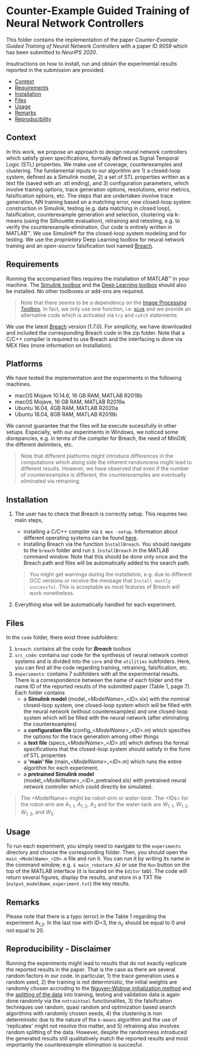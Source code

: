 # Counter-Example Guided Training of Neural Network Controllers

This folder contains the implementation of the paper *Counter-Example Guided Training of Neural Network Controllers* 
with a paper ID *9059* which has been submitted to *NeurIPS 2020*. 

Insutructions on how to install, run and obtain the experimental results reported in the submission are provided.


- [Context](#Context)
- [Requirements](#Requirements)
- [Installation](#Installation)
- [Files](#Files)
- [Usage](#Usage)
- [Remarks](#Remarks)
- [Reproducibility](#Reproducibility)


## Context <a name="Context"></a>
In this work, we propose an approach to design neural network controllers which satisfy
 given specifications, formally defined as Signal Temporal Logic (STL) properties. 
We make use of coverage, counterexamples and clustering. The fundamental inputs to our 
algorithm are 1) a closed-loop system, defined as a Simulink model, 2) a set of STL properties 
written as a text file (saved with an .stl ending), and 3) configuration parameters, which 
involve training options, trace generation options, resolutions, error metrics, falsification 
options, etc. The steps that are undertaken involve trace generation, NN training based on a 
matching error, new closed-loop system construction in Simulink, testing (e.g. data matching in 
closed loop), falsification, counterexample generation and selection, clustering via k-means 
(using the Silhouette evaluation), retraining and retesting, e.g. to verify the counterexample 
elimination. Our code is entirely written in MATLAB&trade;. We use Simulink&reg; for the closed-loop 
system modeling and for testing. We use the *proprietary* Deep Learning toolbox for neural network training 
and an *open-source* falsification tool named [Breach](https://github.com/decyphir/breach).

## Requirements <a name="Requirements"></a>

Running the accompanied files requires the installation of MATLAB&trade; in your machine. 
The [Simulink toolbox](https://www.mathworks.com/products/simulink.html) and the [Deep Learning toolbox](https://www.mathworks.com/products/deep-learning.html) should also be installed. 
No other toolboxes or add-ons are required.

> Note that there seems to be a dependency on the [Image Processing Toolbox](https://www.mathworks.com/products/image.html). In fact, we only use one function, i.e. [`mink`](https://www.mathworks.com/help/matlab/ref/mink.html) and we provide an alternative code which is activated via `try` and `catch` statements. 

We use the latest [Breach](https://github.com/decyphir/breach) version (1.7.0). 
For simplicity, we have downloaded and included the corresponding Breach code in the zip folder. 
Note that a C/C++ compiler is required to use Breach and the interfacing is done via MEX files (more information on Installation). 

## Platforms <a name="Requirements"></a>
We have tested the implementation and the experiments in the following machines. 

- macOS Mojave 10.14.6, 16 GB RAM, MATLAB R2018b
- macOS Mojave, 16 GB RAM, MATLAB R2019a
- Ubuntu 16.04, 4GB RAM, MATLAB R2020a
- Ubuntu 18.04, 8GB RAM, MATLAB R2019b

We cannot guarantee that the files will be execute sucessfully in other setups. Especially, with our experiments in Windows, we noticed some disrepancies, e.g. in terms of the compiler for Breach, the need of MinGW, the different delimiters, etc. 

>Note that different platforms might introduce differences in the computations which along side the inherent randomness might lead to different results. However, we have observed that even if the number of counterexamples is different, the counterexamples are eventually eliminated via retraining.

## Installation <a name="Installation"></a>

1. The user has to check that Breach is correctly setup. This requires two main steps, 
 
	* installing a C/C++ compiler via `$ mex -setup`. Information about different operating systems can be found [here](https://www.mathworks.com/help/matlab/matlab_external/changing-default-compiler.html).
	* Installing Breach via the function `InstallBreach`. You should navigate to the `breach` folder and run `$ InstallBreach` in the MATLAB command window. 
Note that this should be done only once and the Breach path and files will be automatically added to the search path.
	
	<!--
	 Adding the Breach folder to the MATLAB path. This can be done (i) manually by right-clicking on the root folder of the Breach folder and opting `Add to Path` and `Selected Folders and Subfolders`, (ii) write in the command window `$ addpath(genpath(breach_tool))`, (iii) run `$ InstallBreach` (it will perform other actions as well)
	 -->

	> You might get warnings during the installation, e.g. due to different GCC versions or receive the message that `Install mostly successful`. This is acceptable as most features of Breach will work nonetheless.

2. Everything else will be automatically handled for each experiment.

## Files <a name="Files"></a>

In the `code` folder, there exist three subfolders:

1. `breach`: contains all the code for ***Breach*** toolbox
2. `src_code`: contains our code for the synthesis of neural network control systems and is divided into the `core` and the `utilities` subfolders. Here, you can find all the code regarding training, retraining, falsification, etc.
3. `experiments`: contains 7 subfolders with all the experimental results. There is a correspondence between the name of each folder and the name ID of the reported results of the submitted paper (Table 1, page 7).  Each folder contains 
	* a **Simulink model** (model\_<*ModelName*>\_<*ID*>.slx) with the nominal closed-loop system, one closed-loop system which will be filled with the neural network (without counterexamples) and one closed-loop system which will be filled with the neural network (after eliminating the counterexamples) 
	* a **configuration file** (config\_<*ModelName*>\_<*ID*>.m) which specifies the options for the trace generation among other things
	* a **text file** (specs\_<*ModelName*>\_<*ID*>.stl) which defines the formal specifications that the closed-loop system should satisfy in the form of STL properties
	* a **'main' file** (main\_<*ModelName*>\_<*ID*>.m) which runs the entire algorithm for each experiment.
	* a **pretrained Simulink model** (model\_<*ModelName*>\_<*ID*>\_pretrained.slx) with pretrained neural network controller which could directly be simulated.

> The \<ModelName\> might be *robot-arm* or *water-tank*. The \<IDs\> for the robot-arm are $A_{1,1}$, $A_{1,2}$, $A_{2}$ and for the water-tank are $W_{1,1}$, $W_{1,2}$, $W_{1,3}$, and $W_2$.
 
## Usage <a name="Usage"></a>

To run each experiment, you simply need to navigate to the `experiments` directory and choose the corresponding folder. Then, you should open the `main_<ModelName>_<ID>.m` file and run it. You can run it by writing its name in the command window, e.g. `$ main_robotarm_A2` or use the `Run` button on the top of the MATLAB interface (it is located on the `Editor` tab).  The code will return several figures, display the results, and store in a TXT file (`output_modelName_experiment.txt`) the key results.

## Remarks <a name="Remarks"></a>

Please note that there is a typo (error) in the Table 1 regarding the experiment A<sub>1,2</sub>. In the last row with ID=3, the $n_c$ should be equal to 0 and not equal to 20. 

## Reproducibility - Disclaimer <a name="Reproducibility"></a>

Running the experiments might lead to results that do not exactly replicate 
the reported results in the paper. That is the case as there are several random 
factors in our code. In particular, 1) the trace generation uses a random seed, 
2) the training is not deterministic, the initial weights are randomly chosen accroding 
to the [Nguyen-Widrow initialization method](https://fr.mathworks.com/help/deeplearning/ref/init.html) 
and the [splitting of the data](https://fr.mathworks.com/help/deeplearning/ref/dividerand.html) into training, 
testing and validation data is again done randomly via the `nntraintool` functionalites, 3) the falsification techniques 
use random, quasi random and optimization based search algorithms with randomly chosen seeds, 4) the clustering is non deterministic 
due to the nature of the `k-means` algorithm and the use of 'replicates' might not resolve this matter, and 5) retraining also involves
 random splitting of the data. However, despite the randomness introduced the generated results still qualitatively match 
the reported results and most importantly the counterexample elimination is succesful.
